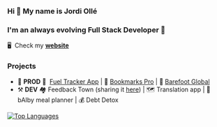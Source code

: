 ### Hi 👋 My name is Jordi Ollé

### I'm an always evolving Full Stack Developer 🧬

🖥️  Check my **[website](https://jordi-olle.com)**

### Projects
  * 🚀 **PROD**
    🚗  [Fuel Tracker App](https://www.fueltrackerapp.com) | 🔖  [Bookmarks Pro](https://www.bookmarks-pro.com) | 👣  [Barefoot Global](https://www.barefoot-global.com)
  * ⚒️ **DEV**
    🏘️  Feedback Town (sharing it [here](https://jordi-olle.com/blog)) | 🗺️  Translation app | 👶  bAIby meal planner | 💰  Debt Detox

<a href="https://github.com/jolle11" align="left">
  <img src="https://github-readme-stats.vercel.app/api/top-langs/?username=jolle11&langs_count=3&title_color=0891b2&text_color=ffffff&icon_color=0891b2&bg_color=1c1917&hide_border=true&locale=en&custom_title=Top%20%Languages" alt="Top Languages" />
</a>
